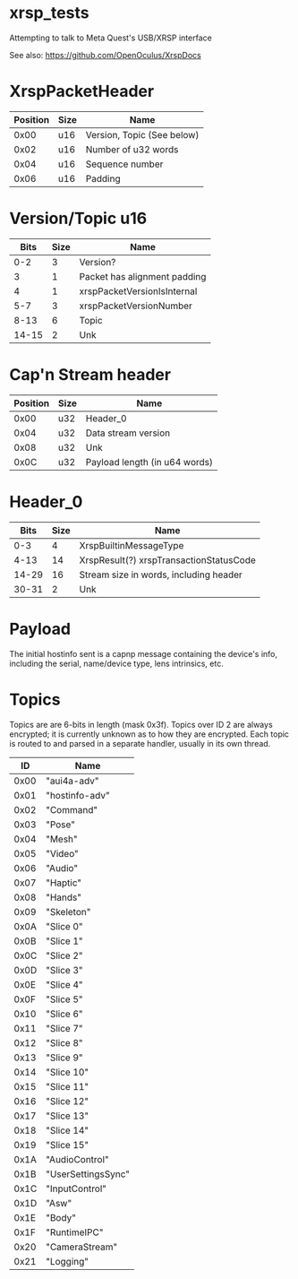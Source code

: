 # xrsp_tests
Attempting to talk to Meta Quest's USB/XRSP interface 

See also: https://github.com/OpenOculus/XrspDocs

# XrspPacketHeader
| Position | Size | Name                         |
|----------|------|------------------------------|
| 0x00     | u16  | Version, Topic (See below)   |
| 0x02     | u16  | Number of u32 words          |
| 0x04     | u16  | Sequence number              |
| 0x06     | u16  | Padding                      |

# Version/Topic u16
|  Bits | Size | Name                         |
|-------|------|------------------------------|
| 0-2   | 3    | Version?                     |
| 3     | 1    | Packet has alignment padding |
| 4     | 1    | xrspPacketVersionIsInternal  |
| 5-7   | 3    | xrspPacketVersionNumber      |
| 8-13  | 6    | Topic                        |
| 14-15 | 2    | Unk                          |

# Cap'n Stream header
| Position | Size | Name                          |
|----------|------|-------------------------------|
| 0x00     | u32  | Header_0                      |
| 0x04     | u32  | Data stream version           |
| 0x08     | u32  | Unk                           |
| 0x0C     | u32  | Payload length (in u64 words) |

# Header_0
|  Bits | Size | Name                                    |
|-------|------|-----------------------------------------|
| 0-3   | 4    | XrspBuiltinMessageType                  |
| 4-13  | 14   | XrspResult(?) xrspTransactionStatusCode |
| 14-29 | 16   | Stream size in words, including header  |
| 30-31 | 2    | Unk                                     |

# Payload
The initial hostinfo sent is a capnp message containing the device's info, including the serial, name/device type, lens intrinsics, etc.

# Topics
Topics are are 6-bits in length (mask 0x3f). Topics over ID 2 are always encrypted; it is currently unknown as to how they are encrypted. Each topic is routed to and parsed in a separate handler, usually in its own thread.

| ID   | Name               |
|------|--------------------|
| 0x00 | "aui4a-adv"        |
| 0x01 | "hostinfo-adv"     |
| 0x02 | "Command"          |
| 0x03 | "Pose"             |
| 0x04 | "Mesh"             |
| 0x05 | "Video"            |
| 0x06 | "Audio"            |
| 0x07 | "Haptic"           |
| 0x08 | "Hands"            |
| 0x09 | "Skeleton"         |
| 0x0A | "Slice 0"          |
| 0x0B | "Slice 1"          |
| 0x0C | "Slice 2"          |
| 0x0D | "Slice 3"          |
| 0x0E | "Slice 4"          |
| 0x0F | "Slice 5"          |
| 0x10 | "Slice 6"          |
| 0x11 | "Slice 7"          |
| 0x12 | "Slice 8"          |
| 0x13 | "Slice 9"          |
| 0x14 | "Slice 10"         |
| 0x15 | "Slice 11"         |
| 0x16 | "Slice 12"         |
| 0x17 | "Slice 13"         |
| 0x18 | "Slice 14"         |
| 0x19 | "Slice 15"         |
| 0x1A | "AudioControl"     |
| 0x1B | "UserSettingsSync" |
| 0x1C | "InputControl"     |
| 0x1D | "Asw"              |
| 0x1E | "Body"             |
| 0x1F | "RuntimeIPC"       |
| 0x20 | "CameraStream"     |
| 0x21 | "Logging"          |
